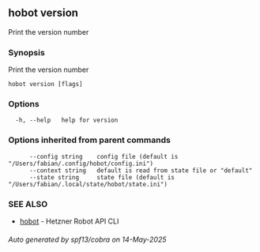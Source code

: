 ## hobot version

Print the version number

### Synopsis

Print the version number

```
hobot version [flags]
```

### Options

```
  -h, --help   help for version
```

### Options inherited from parent commands

```
      --config string    config file (default is "/Users/fabian/.config/hobot/config.ini")
      --context string   default is read from state file or "default"
      --state string     state file (default is "/Users/fabian/.local/state/hobot/state.ini")
```

### SEE ALSO

* [hobot](hobot.md)	 - Hetzner Robot API CLI

###### Auto generated by spf13/cobra on 14-May-2025
